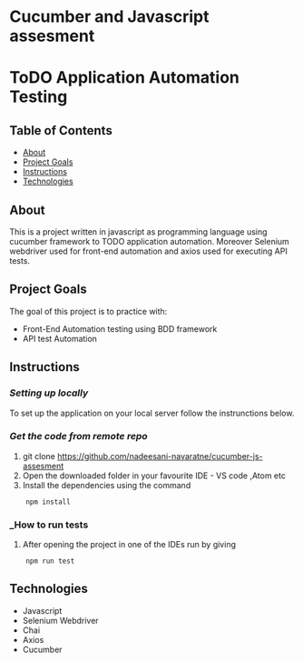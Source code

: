 
# Cucumber and Javascript assesment

# ToDO Application Automation Testing

## Table of Contents

* [About](#about)
* [Project Goals](#project_goals)
* [Instructions](#instructions)
* [Technologies](#technologies)

## About

This is a project written in javascript as programming language using cucumber framework to TODO application automation.
Moreover Selenium webdriver used for front-end automation and axios used for executing API tests. 


## Project Goals

The goal of this project is to practice with:

* Front-End Automation testing using BDD framework
* API test Automation


## Instructions

### _Setting up locally_

To set up the application on your local server follow the instrunctions below.

### _Get the code from remote repo_ 

1. git clone https://github.com/nadeesani-navaratne/cucumber-js-assesment
2. Open the downloaded folder in your favourite IDE - VS code ,Atom etc
3. Install the dependencies using the command
``` 
    npm install
```

### _How to run tests
1. After opening the project in one of the IDEs run by giving
``` 
    npm run test
```

## Technologies

* Javascript
* Selenium Webdriver
* Chai 
* Axios
* Cucumber

